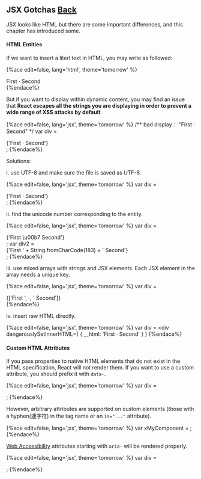 ## JSX Gotchas [Back](./../react.md)

JSX looks like HTML but there are some important differences, and this chapter has introduced some.

#### HTML Entities

If we want to insert a literl text in HTML, you may write as followed:

{%ace edit=false, lang='html', theme='tomorrow' %}
<div>First &middot; Second</div>
{%endace%}

But if you want to display within dynamic content, you may find an issue that **React escapes all the strings you are displaying in order to prevent a wide range of XSS attacks by default**.

{%ace edit=false, lang='jsx', theme='tomorrow' %}
/** bad display： "First &middot; Second" */
var div = <div>{'First &middot; Second'}</div>;
{%endace%}

Solutions:

i. use UTF-8 and make sure the file is saved as UTF-8.

{%ace edit=false, lang='jsx', theme='tomorrow' %}
var div = <div>{'First · Second'}</div>;
{%endace%}

ii. find the unicode number corresponding to the entity.

{%ace edit=false, lang='jsx', theme='tomorrow' %}
var div = <div>{'First \u00b7 Second'}</div>;
var div2 = <div>{'First ' + String.fromCharCode(183) + ' Second'}</div>;
{%endace%}

iii. use mixed arrays with strings and JSX elements. Each JSX element in the array needs a unique key.

{%ace edit=false, lang='jsx', theme='tomorrow' %}
var div = <div>{['First ', <span key="middot">&middot;</span>, ' Second']}</div>
{%endace%}

iv. insert raw HTML directly.

{%ace edit=false, lang='jsx', theme='tomorrow' %}
var div = <div dangerouslySetInnerHTML={ { __html: 'First &middot; Second' } }</div>
{%endace%}

#### Custom HTML Attributes

If you pass properties to native HTML elements that do not exist in the HTML specification, React will not render them. If you want to use a custom attribute, you should prefix it with `data-`.

{%ace edit=false, lang='jsx', theme='tomorrow' %}
var div = <div data-custom-attribute="foo" />;
{%endace%}

However, arbitrary attributes are supported on custom elements (those with a hyphen(連字符) in the tag name or an `is="..."` attribute).

{%ace edit=false, lang='jsx', theme='tomorrow' %}
var xMyComponent = <x-my-component custom-attribute="foo" />;
{%endace%}

[Web Accessibility](http://www.w3.org/WAI/intro/aria) attributes starting with `aria-` will be rendered properly.

{%ace edit=false, lang='jsx', theme='tomorrow' %}
var div = <div aria-hidden={true} />;
{%endace%}